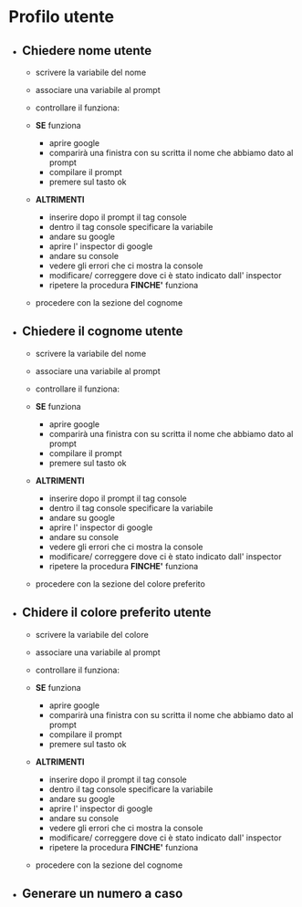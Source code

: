 # Profilo utente

- ## Chiedere nome utente
    - scrivere la variabile del nome
    - associare una variabile al prompt
    - controllare il funziona:
    - **SE** funziona
        - aprire google
        - comparirà una finistra con su scritta il nome che abbiamo dato al prompt
        - compilare il prompt
        - premere sul tasto ok 
     
    - **ALTRIMENTI**
        - inserire dopo il prompt il tag console
        -  dentro il tag console specificare la variabile 
        - andare su google
        - aprire l' inspector di google
        - andare su console
        - vedere gli errori che ci mostra la console
        - modificare/ correggere dove ci è stato indicato dall' inspector
        - ripetere la procedura **FINCHE'** funziona
    - procedere con la sezione del cognome 

- ## Chiedere il cognome utente
    - scrivere la variabile del nome
    - associare una variabile al prompt
    - controllare il funziona:
    - **SE** funziona
        - aprire google
        - comparirà una finistra con su scritta il nome che abbiamo dato al prompt
        - compilare il prompt
        - premere sul tasto ok 
     
    - **ALTRIMENTI**
        - inserire dopo il prompt il tag console
        -  dentro il tag console specificare la variabile 
        - andare su google
        - aprire l' inspector di google
        - andare su console
        - vedere gli errori che ci mostra la console
        - modificare/ correggere dove ci è stato indicato dall' inspector
        - ripetere la procedura **FINCHE'** funziona
    - procedere con la sezione del colore preferito

- ## Chidere il colore preferito utente
    - scrivere la variabile del colore
    - associare una variabile al prompt
    - controllare il funziona:
    - **SE** funziona
        - aprire google
        - comparirà una finistra con su scritta il nome che abbiamo dato al prompt
        - compilare il prompt
        - premere sul tasto ok 
     
    - **ALTRIMENTI**
        - inserire dopo il prompt il tag console
        -  dentro il tag console specificare la variabile 
        - andare su google
        - aprire l' inspector di google
        - andare su console
        - vedere gli errori che ci mostra la console
        - modificare/ correggere dove ci è stato indicato dall' inspector
        - ripetere la procedura **FINCHE'** funziona
    - procedere con la sezione del cognome

- ## Generare un numero a caso
